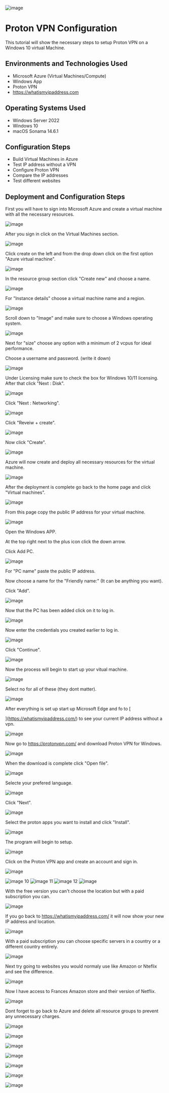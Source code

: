  ![image](https://github.com/user-attachments/assets/283b3ce1-ca1f-4f12-9d59-c9be2606d963)



<h1>Proton VPN Configuration</h1>
This tutorial will show the necessary steps to setup Proton VPN on a Windows 10 virtual Machine.<br />





<h2>Environments and Technologies Used</h2>

- Microsoft Azure (Virtual Machines/Compute)
- Windows App
- Proton VPN
- https://whatismyipaddress.com

<h2>Operating Systems Used </h2>

- Windows Server 2022
- Windows 10 
- macOS Sonama 14.6.1

<h2>Configuration Steps</h2>

- Build Virtual Machines in Azure 
- Test IP address without a VPN 
- Configure Proton VPN 
- Compare the IP addresses
- Test different websites 

<h2>Deployment and Configuration Steps</h2>

First you will have to sign into Microsoft Azure and create a virtual machine with all the necessary resources. 

![image](https://github.com/user-attachments/assets/31439c5a-1241-42fe-a3d9-2b15d2ccc223)

After you sign in click on the Virtual Machines section. 

![image](https://github.com/user-attachments/assets/92addc01-7625-4e4e-b023-6cc7fc1d836a)

Click create on the left and from the drop down click on the first option "Azure virtual machine".

![image](https://github.com/user-attachments/assets/e44705cb-5f8b-45cd-8242-97a5edfac753)

In the resource group section click "Create new" and choose a name. 

![image](https://github.com/user-attachments/assets/f0bc7d72-4c51-4426-832b-a146bb6ad192)

For "Instance details" choose a virtual machine name and a region. 

![image](https://github.com/user-attachments/assets/12cbd73d-1bbb-45fa-a7fd-2ed2efde3062)

Scroll down to "Image" and make sure to choose a Windows operating system. 

![image](https://github.com/user-attachments/assets/3196ab89-fde4-403f-af39-7fe7e961a1e4)

Next for "size" choose any option with a minimum of 2 vcpus for ideal performance. 

Choose a username and password. (write it down) 

![image](https://github.com/user-attachments/assets/acf0e8be-d250-4a59-a777-077e6f7d0106)

Under Licensing make sure to check the box for Windows 10/11 licensing. After that click "Next : Disk".

![image](https://github.com/user-attachments/assets/10d40db6-4ac6-4e16-ae16-7d831e632dad)

Click "Next : Networking". 

![image](https://github.com/user-attachments/assets/abf01958-4b6e-4507-849b-1002b93261ab)

Click "Reveiw + create".

![image](https://github.com/user-attachments/assets/0b2b82d0-f6c4-44da-a548-453a904a60f3)

Now click "Create".

![image](https://github.com/user-attachments/assets/1c4f8d72-90ab-4cf1-8081-462ada588163)

Azure will now create and deploy all necessary resources for the virtual machine. 

![image](https://github.com/user-attachments/assets/75c03936-0233-4145-8c47-484ea2e3b5e9)

After the deployment is complete go back to the home page and click "Virtual machines".

![image](https://github.com/user-attachments/assets/ac00ae9d-270d-4d28-814e-76ac49be0a22)

From this page copy the public IP address for your virtual machine. 

![image](https://github.com/user-attachments/assets/763ddd6e-333c-433e-abc0-04931903f5bb)

Open the Windows APP. 

At the top right next to the plus icon click the down arrow. 

Click Add PC.

![image](https://github.com/user-attachments/assets/4f70284c-fecf-4ee4-b950-2f4e76fdb28b)

For "PC name" paste the public IP address.

Now choose a name for the "Friendly name:" (It can be anything you want). 

Click "Add".

![image](https://github.com/user-attachments/assets/5c693e9d-7395-4ffd-94f4-ee9b8b287ce8)

Now that the PC has been added click on it to log in.

![image](https://github.com/user-attachments/assets/ee181ab0-fa9c-4993-ab00-a27c47dd1856)

Now enter the credentials you created earlier to log in. 

![image](https://github.com/user-attachments/assets/7673bde5-1099-4977-8594-c9ac82959222)

Click "Continue".

![image](https://github.com/user-attachments/assets/8cc8464f-7b91-434a-b0aa-27a9ff6b6084)

Now the process will begin to start up your vitual machine. 

![image](https://github.com/user-attachments/assets/1e2a7b7c-16b9-41f0-91be-f4f302d22b20)

Select no for all of these (they dont matter). 

![image](https://github.com/user-attachments/assets/812d05b5-31e7-4fc2-8dc9-b006f296a14c)

After everything is set up start up Microsoft Edge and fo to [

](https://whatismyipaddress.com/) to see your current IP address without a vpn. 

![image](https://github.com/user-attachments/assets/0836ddca-405a-4613-ac63-9626e9a892d8)

Now go to https://protonvpn.com/ and download Proton VPN for Windows.


![image](https://github.com/user-attachments/assets/9b33d5bb-1825-4916-86bc-127cd9a0da90)

When the download is complete click "Open file".

![image](https://github.com/user-attachments/assets/3ddd8843-b7f1-4026-862f-e1c213d7ce96)

Selecte your prefered language.

![image](https://github.com/user-attachments/assets/1e7c6da8-f036-471c-8bb2-9976f9b239ac)

Click "Next".

![image](https://github.com/user-attachments/assets/07dd028f-d1bc-428c-a3c8-d44a9f402ede)

Select the proton apps you want to install and click "Install".

![image](https://github.com/user-attachments/assets/7e152634-ab0f-4673-aa1b-0a29b26fb3ca)

The program will begin to setup.

![image](https://github.com/user-attachments/assets/f1180b37-ef81-45a3-a137-2f92d04ebabf)

Click on the Proton VPN app and create an account and sign in.

![image](https://github.com/user-attachments/assets/3b9e5162-f7c9-4e12-8512-52c09ee420a9)



![image](https://github.com/user-attachments/assets/7f08275c-229c-40a5-a612-b0cc7e3fbd2f)
10
![image](https://github.com/user-attachments/assets/3c03f7ed-0e93-42ab-85bb-32e6d54580a0)
11
![image](https://github.com/user-attachments/assets/c063ee02-79d0-46c2-8a68-683a1957447c)
12
![image](https://github.com/user-attachments/assets/4310aeb5-06e7-4b59-8f5f-9e9a9f14e3b3)



With the free version you can't choose the location but with a paid subscription you can.

![image](https://github.com/user-attachments/assets/17afd775-3216-4fc8-abe0-316ee89b9b99)

If you go back to https://whatismyipaddress.com/ it will now show your new IP address and location. 

![image](https://github.com/user-attachments/assets/5480acff-d669-4932-a029-9ff5cfad25fc)

With a paid subscription you can choose specific servers in a country or a different country entirely.

![image](https://github.com/user-attachments/assets/be065cd6-20bf-491a-bbb5-e6d40df3d50a)

Next try going to websites you would normaly use like Amazon or Nteflix and see the difference. 

![image](https://github.com/user-attachments/assets/426d7f34-2e1f-46b4-a38b-8e671b257fa2)

Now I have access to Frances Amazon store and their version of Netflix. 

![image](https://github.com/user-attachments/assets/63b10c8d-6b4f-42f0-95a0-196d49ee5632)

Dont forget to go back to Azure and delete all resource groups to prevent any unnecessary charges.

![image](https://github.com/user-attachments/assets/92652485-3d0a-4dd9-838e-68e876b4da93)



![image](https://github.com/user-attachments/assets/be165b43-66ee-4d95-ab5c-3be5d836d565)

![image](https://github.com/user-attachments/assets/1fe83fd2-a689-4ba0-ba70-e65593cf9bdb)

![image](https://github.com/user-attachments/assets/473c92f3-48e1-4bb4-9914-09d9434ce9d2)

![image](https://github.com/user-attachments/assets/f4d38113-14db-4bc4-916a-cfe1c25910cd)

![image](https://github.com/user-attachments/assets/c332d532-2b94-448c-8233-7ee342a64068)

![image](https://github.com/user-attachments/assets/d3a906fd-6642-4568-a4ca-fddb5ebb05a3)
